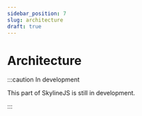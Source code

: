 ```yaml
---
sidebar_position: 7
slug: architecture
draft: true
---
```


# Architecture

:::caution In development

This part of SkylineJS is still in development.

:::
